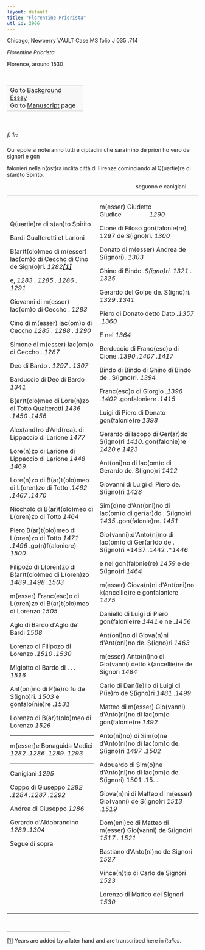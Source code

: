 ```yaml
---
layout: default
title: "Florentine Priorista"
utl_id: 2906
---
```



Chicago, Newberry VAULT Case MS folio J 035 .714


*Florentine Priorista*


Florence, around 1530


 

<table border="0.5" cellpadding="1" cellspacing="1" style="width: 200px; background-color:#F8F8F8;"><tbody style="border-color:#ccc"><tr style="border-color:#ccc"><td>Go to <a href="{{ site.baseurl }}/essay/029" target="_blank">Background Essay</a><br />
			Go to <a href="{{ site.baseurl }}/www/record.html?id=029" target="_blank">Manuscript</a> page</td>
</tr></tbody></table>
 


<h5 style="color:#555;">f. 1r:</h5>

Qui eppie si noteranno tutti e ciptadini che sara(n)no de priori ho vero de signori e gon


falonieri nella n(ost)ra inclita città di Firenze cominciando al Q(uartie)re di s(an)to Spirito.


                                                                                      seguono e canigiani

<table border="0" cellpadding="0" cellspacing="0" width="768"><tbody><tr><td style="width:384px;">

Q(uartie)re di s(an)to Spirito


Bardi Gualterotti et Larioni


B(ar)t(olo)meo di m(esser) Iac(om)o di Ceccho di Cino de Sign(o)ri. *1282*<a href="#_ftn1" name="_ftnref1" title="" id="_ftnref1">***[1]***</a>


e, *1283 . 1285 . 1286 . 1291*


Giovanni di m(esser) Iac(om)o di Ceccho . *1283*


Cino di m(esser) Iac(om)o di Ceccho *1285 . 1288 . 1290*


Simone di m(esser) Iac(om)o di Ceccho . *1287*


Deo di Bardo . *1297 . 1307*


Barduccio di Deo di Bardo *1341*


B(ar)t(olo)meo di Lore(n)zo di Totto Qualterotti *1436 .1450 .1456*


Alex(and)ro d’And(rea). di Lippaccio di Larione *1477*


Lore(n)zo di Larione di Lippaccio di Larione *1448 1469*


Lore(n)zo di B(ar)t(olo)meo di L(oren)zo di Totto .*1462 .1467 .1470*


Niccholò di B(ar)t(olo)meo di L(oren)zo di Totto *1464*


Piero B(ar)t(olo)meo di L(oren)zo di Totto *1471 .1496* .go(n)f(aloniere) *1500*


Filipozo di L(oren)zo di B(ar)t(olo)meo di L(oren)zo *1489 .1498 .1503*


m(esser) Franc(esc)o di L(oren)zo di B(ar)t(olo)meo di Lorenzo *1505*


Aglo di Bardo d'Aglo de' Bardi *1508*


Lorenzo di Filipozo di Lorenzo .*1510 .1530*


Migiotto di Bardo di . . .  *1516*


Ant(oni)no di P(ie)ro fu de S(igno)ri. *1503* e gonfalo(nie)re .*1531*


Lorenzo di B(ar)t(olo)meo di Lorenzo *1526*


__________________________________


m(esser)e Bonaguida Medici *1282 .1286 .1289. 1293*


__________________________________


Canigiani *1295*


Coppo di Giuseppo *1282 .1284 .1287 .1292*


Andrea di Giuseppo *1286*


Gerardo d'Aldobrandino *1289 .1304*


Segue di sopra


 


 


 

</td>
<td style="width:384px;">

m(esser) Giudetto Giudice                 *1290*


Cione di Filoso gon(falonie(re) 1297 de S(igno)ri. *1300*


Donato di m(esser) Andrea de S(ignori). *1303*


Ghino di Bindo .*S(igno)ri. 1321 . 1325*


Gerardo del Golpe de. S(igno)ri. *1329 .1341*


Piero di Donato detto Dato .*1357 .1360*


E nel *1364*


Berduccio di Franc(esc)o di Cione .*1390 .1407 .1417*


Bindo di Bindo di Ghino di Bindo de . S(igno)ri. *1394*


Franc(esc)o di Giorgio .*1396 .1402* .gonfaloniere .*1415*


Luigi di Piero di Donato gon(falonie)re *1398*


Gerardo di Iacopo di Ger(ar)do S(igno)ri *1410*. gon(falonie)re *1420 e 1423*


Ant(oni)no di Iac(om)o di Gerardo de. S(igno)ri *1412*


Giovanni di Luigi di Piero de. S(igno)ri *1428*


Sim(o)ne d'Ant(oni)no di Iac(om)o di ger(ar)do . S(igno)ri *1435* .gon(falonie)re. *1451*


Gio(vanni):d'Anto(ni)no di Iac(om)o di Ger(ar)do de . S(igno)ri *1437 .1442 .**1446*


e nel gon(falonie(re) *1459* e de S(igno)ri *1464*


m(esser) Giova(n)ni d'Ant(oni)no k(ancellie)re e gonfaloniere *1475*


Daniello di Luigi di Piero gon(falonie)re *1441* e ne .*1456*


Ant(oni)no di Giova(n)ni d'Ant(oni)no de. S(igno)ri *1463*


m(esser) Anto(ni)no di Gio(vanni) detto k(ancellie)re de Signori *1484*


Carlo di Dan(ie)llo di Luigi di P(ie)ro de S(igno)ri *1481* .*1499*


Matteo di m(esser) Gio(vanni) d'Anto(ni)no di Iac(om)o gon(falonie)re *1492*


Anto(ni)no) di Sim(o)ne d'Anto(ni)no di Iac(om)o de. S(igno)ri *1497 .1502*


Adouardo di Sim(o)ne d'Anto(ni)no di Iac(om)o de. S(ignori) 1501 .15. .


Giova(n)ni di Matteo di m(esser) Gio(vanni) de S(igno)ri *1513 .1519*


Dom(eni)co di Matteo di m(esser) Gio(vanni) de S(igno)ri *1517 . 1521*


Bastiano d'Anto(ni)no de Signori *1527*


Vince(n)tio di Carlo de Signori *1523*


Lorenzo di Matteo dei Signori *1530*

</td>
</tr></tbody></table><div> 
<hr align="left" size="1" width="33%" /><div id="ftn1">

<a href="#_ftnref1" name="_ftn1" title="" id="_ftn1">[1]</a> Years are added by a later hand and are transcribed here in *italics*.

</div>
</div>
